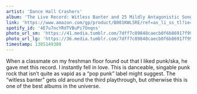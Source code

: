 ```yaml
---
artist: 'Dance Hall Crashers'
album: 'The Live Record: Witless Banter and 25 Mildly Antagonistic Songs of Love '
link: 'https://www.amazon.com/gp/product/B001KWL5RE/ref=as_li_ss_tl?ie=UTF8&amp;camp=1789&amp;creative=390957&amp;creativeASIN=B001KWL5RE&amp;linkCode=as2&amp;tag=besalbintheun-20'
spotify_id: '4E7u7ncYRdTVBuPi7Onqns'
photo_url_sm: 'https://41.media.tumblr.com/7dff7c89848caecb0f6b86917f99f892/tumblr_mwojy4CLSc1rsqbe7o1_100.jpg'
photo_url_lg: 'https://36.media.tumblr.com/7dff7c89848caecb0f6b86917f99f892/tumblr_mwojy4CLSc1rsqbe7o1_400.jpg'
timestamp: 1385149380
---
```

When a classmate on my freshman floor found out that I liked punk/ska, he gave met this record. I instantly fell in love. This is danceable, singable punk rock that isn’t quite as vapid as a “pop punk” label might suggest. The “witless banter” gets old around the third playthrough, but otherwise this is one of the best albums in the universe.